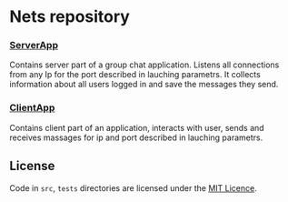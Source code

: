 # Nets repository
### [ServerApp](GroupChat/ServerChat)
Contains server part of a group chat application.
Listens all connections from any Ip for the port described in lauching parametrs.
It collects information about all users logged in and save the messages they send.

### [ClientApp](GroupChat/ClientChat)
Contains client part of an application, interacts with user, sends and receives massages for ip and port described in lauching parametrs.

## License
Code in `src`, `tests` directories are licensed under the [MIT Licence](LICENSE).
